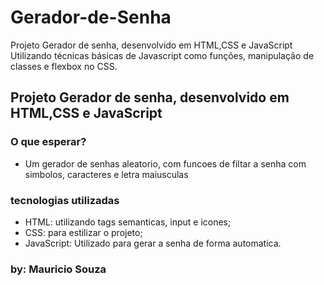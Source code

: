 # Gerador-de-Senha
Projeto Gerador de senha, desenvolvido em HTML,CSS e JavaScript
Utilizando técnicas básicas de Javascript como funções, manipulação de classes e flexbox no CSS.

## Projeto Gerador de senha, desenvolvido em HTML,CSS e JavaScript

### O que esperar?
- Um gerador de senhas aleatorio, com funcoes de filtar a senha com simbolos, caracteres e letra maiusculas

### tecnologias utilizadas

- HTML: utilizando tags semanticas, input e icones;
- CSS: para estilizar o projeto;
- JavaScript: Utilizado para gerar a senha de forma automatica.

### by: Mauricio Souza
